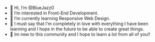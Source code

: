 - 👋 Hi, I’m @BlueJazz0
- 👀 I’m interested in Front-End Development.
- 🌱 I’m currently learning Responsive Web Design.
- 💞️ I must say that I'm completely in love with everything I have been learning and I hope in the future to be able to create great things.
- 👋 Im new to this community and I hope to learn a lot from all of you!!

<!---
BlueJazz0/BlueJazz0 is a ✨ special ✨ repository because its `README.md` (this file) appears on your GitHub profile.
You can click the Preview link to take a look at your changes.
--->
